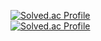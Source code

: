 [![Solved.ac Profile](http://mazassumnida.wtf/api/generate_badge?boj=yhm75)](https://solved.ac/yhm75)<br/>
[![Solved.ac Profile](http://mazassumnida.wtf/api/v2/generate_badge?boj=yhm75)](https://solved.ac/yhm75/)

